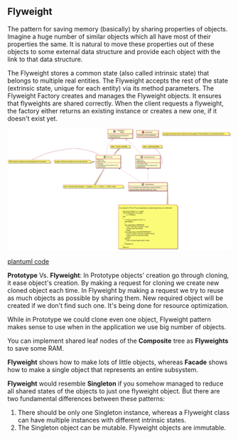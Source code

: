 
## Flyweight
The pattern for saving memory (basically) by sharing properties of objects. Imagine a huge number of similar 
objects which all have most of their properties the same. It is natural to move these properties out of these
 objects to some external data structure and provide each object with the link to that data structure.
 
The Flyweight stores a common state (also called intrinsic state) that belongs to multiple real entities. 
The Flyweight accepts the rest of the state (extrinsic state, unique for each entity) via its  method parameters. 
The Flyweight Factory creates and manages the Flyweight objects. It ensures  that flyweights are shared correctly. 
When the client requests a flyweight, the factory either returns an existing instance or creates a new one,
 if it  doesn't exist yet.

![PlantUML model](diagrams/flyweight_counter_strike.svg)

[plantuml code](diagrams/flyweight_counter_strike.puml)


**Prototype** Vs. **Flyweight**:
In Prototype objects' creation go through cloning, it ease object's creation. By making a request for cloning we create new cloned object each time.
In Flyweight by making a request we try to reuse as much objects as possible by sharing them. New required object will be created if we don't find such one. It's being done for resource optimization.

While in Prototype we could clone even one object, Flyweight pattern makes sense to use when in the application we use big number of objects.

You can implement shared leaf nodes of the **Composite** tree as **Flyweights** to save some RAM.

**Flyweight** shows how to make lots of little objects, whereas **Facade** shows how to make a single object that represents an entire subsystem.

**Flyweight** would resemble **Singleton** if you somehow managed to reduce all shared states of the objects to just one flyweight object. 
But there are two fundamental differences between these patterns:

1) There should be only one Singleton instance, whereas a Flyweight class can have multiple instances with different intrinsic states.
2) The Singleton object can be mutable. Flyweight objects are immutable.


